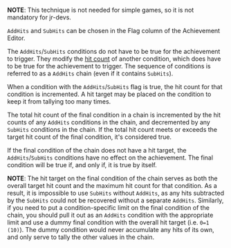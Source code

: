 **NOTE**: This technique is not needed for simple games, so it is not mandatory for jr-devs.

`AddHits` and `SubHits` can be chosen in the Flag column of the Achievement Editor.

The `AddHits`/`SubHits` conditions do not have to be true for the achievement to trigger. They modify the [hit count](/development/hit-counts/) of another condition, which does have to be true for the achievement to trigger. The sequence of conditions is referred to as a `AddHits` chain (even if it contains `SubHits`).

When a condition with the `AddHits`/`SubHits` flag is true, the hit count for that condition is incremented. A hit target may be placed on the condition to keep it from tallying too many times.

The total hit count of the final condition in a chain is incremented by the hit counts of any `AddHits` conditions in the chain, and decremented by any `SubHits` conditions in the chain. If the total hit count meets or exceeds the target hit count of the final condition, it's considered true.

If the final condition of the chain does not have a hit target, the `AddHits`/`SubHits` conditions have no effect on the achievement. The final condition will be true if, and only if, it is true by itself.

**NOTE**: The hit target on the final condition of the chain serves as both the overall target hit count and the maximum hit count for that condition. As a result, it is impossible to use `SubHits` without `AddHits`, as any hits subtracted by the `SubHits` could not be recovered without a separate `AddHits`. Similarly, if you need to put a condition-specific limit on the final condition of the chain, you should pull it out as an `AddHits` condition with the appropriate limit and use a dummy final condition with the overall hit target (i.e. `0=1 (10)`). The dummy condition would never accumulate any hits of its own, and only serve to tally the other values in the chain.